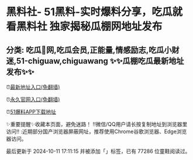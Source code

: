 黑料社- 51黑料-实时爆料分享，吃瓜就看黑料社 独家揭秘瓜棚网地址发布
==
分类: 吃瓜🍉网,吃瓜会员,正能量,情感励志,吃瓜小财迷,51-chiguaw,chiguawang
✨✨瓜棚吃瓜最新地址发布✨✨
-
⏰[最新地址入口(免翻墙)](https://gualiao.top)

⏰[永久官网入口(免翻墙)](https://gualiao.top)

⏰[51爆料APP下载地址](https://gualiao.top)



✨重要提醒✨收藏本页面，避免迷路！
‼️微信/QQ用户请长按复制地址到浏览器里访问‼️
:近期部分国产浏览器屏蔽网址，推荐使用Chrome谷歌浏览器、Edge浏览器访问。

最后更新于 2024-10-11 17:11:15 并被添加「」标签，已有 77286 位童鞋阅读过。


